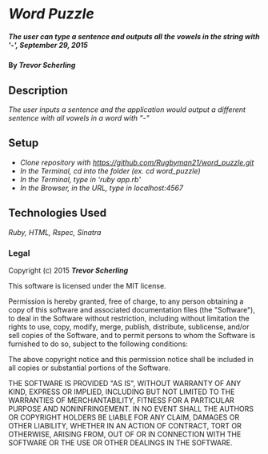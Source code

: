 # _Word Puzzle_

##### _The user can type a sentence and outputs all the vowels in the string with '-', September 29, 2015_

#### By _**Trevor Scherling**_

## Description

_The user inputs a sentence and the application would output a different sentence with all vowels in a word with "-"_

## Setup

* _Clone repository with https://github.com/Rugbyman21/word_puzzle.git_
* _In the Terminal, cd into the folder (ex. cd word_puzzle)_
* _In the Terminal, type in 'ruby app.rb'_
* _In the Browser, in the URL, type in localhost:4567_


## Technologies Used

_Ruby, HTML, Rspec, Sinatra_

### Legal

Copyright (c) 2015 **_Trevor Scherling_**

This software is licensed under the MIT license.

Permission is hereby granted, free of charge, to any person obtaining a copy
of this software and associated documentation files (the "Software"), to deal
in the Software without restriction, including without limitation the rights
to use, copy, modify, merge, publish, distribute, sublicense, and/or sell
copies of the Software, and to permit persons to whom the Software is
furnished to do so, subject to the following conditions:

The above copyright notice and this permission notice shall be included in
all copies or substantial portions of the Software.

THE SOFTWARE IS PROVIDED "AS IS", WITHOUT WARRANTY OF ANY KIND, EXPRESS OR
IMPLIED, INCLUDING BUT NOT LIMITED TO THE WARRANTIES OF MERCHANTABILITY,
FITNESS FOR A PARTICULAR PURPOSE AND NONINFRINGEMENT. IN NO EVENT SHALL THE
AUTHORS OR COPYRIGHT HOLDERS BE LIABLE FOR ANY CLAIM, DAMAGES OR OTHER
LIABILITY, WHETHER IN AN ACTION OF CONTRACT, TORT OR OTHERWISE, ARISING FROM,
OUT OF OR IN CONNECTION WITH THE SOFTWARE OR THE USE OR OTHER DEALINGS IN
THE SOFTWARE.
